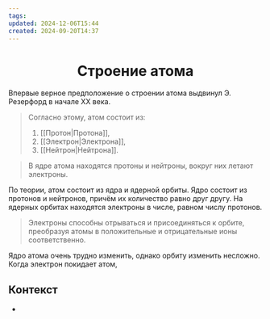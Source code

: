 ```yaml
---
tags: 
updated: 2024-12-06T15:44
created: 2024-09-20T14:37
---
```

<center> <h1> <b> Строение атома </b> </h1> </center>

 Впервые верное предположение о строении атома выдвинул Э. Резерфорд в начале XX века.

>Согласно этому, атом состоит из:
>1. [[Протон|Протона]],
>2. [[Электрон|Электрона]],
>3. [[Нейтрон|Нейтрона]].

>В ядре атома находятся протоны и нейтроны, вокруг них летают электроны.

По теории, атом состоит из ядра и ядерной орбиты. Ядро состоит из протонов и нейтронов, причём их количество равно друг другу. На ядерных орбитах находятся электроны в числе, равном числу протонов.

>Электроны способны отрываться и присоединяться к орбите, преобразуя атомы в положительные и отрицательные ионы соответственно.

Ядро атома очень трудно изменить, однако орбиту изменить несложно. Когда электрон покидает атом,
## Контекст
- 

